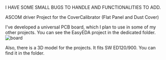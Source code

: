 I HAVE SOME SMALL BUGS TO HANDLE AND FUNCTIONALITIES TO ADD. 

ASCOM driver Project for the CoverCalibrator (Flat Panel and Dust Cover)

I've developed a universal PCB board, which I plan to use in some of my other projects. 
You can see the EasyEDA project in the dedicated folder. 
![board](https://github.com/user-attachments/assets/c5c76347-524c-4913-93d8-7fb91e0de696)

Also, there is a 3D model for the projects. It fits SW ED120/900. You can find it in the folder. 
